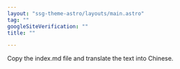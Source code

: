 ```yaml
---
layout: "ssg-theme-astro/layouts/main.astro"
tag: ""
googleSiteVerification: "" 
title: ""

---
```

Copy the index.md file and translate the text into Chinese.